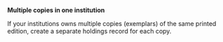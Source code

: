 **Multiple copies in one institution**

If your institutions owns multiple copies (exemplars) of the same printed edition, create a separate holdings record for each copy.